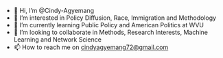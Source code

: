 - 👋 Hi, I’m @Cindy-Agyemang
- 👀 I’m interested in Policy Diffusion, Race, Immigration and Methodology
- 🌱 I’m currently learning Public Policy and American Politics at WVU
- 💞️ I’m looking to collaborate in Methods, Research Interests, Machine Learning and Network Science
- 📫 How to reach me on cindyagyemang72@gmail.com

<!---
Cindy-Agyemang/Cindy-Agyemang is a ✨ special ✨ repository because its `README.md` (this file) appears on your GitHub profile.
You can click the Preview link to take a look at your changes.
--->
